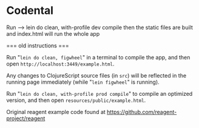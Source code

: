 # Codental

Run --> lein do clean, with-profile dev compile then the static files are built and index.html will run the whole app


=== old instructions ===

Run "`lein do clean, figwheel`" in a terminal to compile the app, and then open `http://localhost:3449/example.html`.

Any changes to ClojureScript source files (in `src`) will be reflected in the running page immediately (while "`lein figwheel`" is running).

Run "`lein do clean, with-profile prod compile`" to compile an optimized version, and then open `resources/public/example.html`.

Original reagent example code found at https://github.com/reagent-project/reagent
